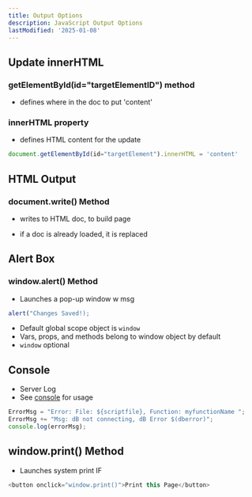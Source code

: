 ```yaml
---
title: Output Options
description: JavaScript Output Options
lastModified: '2025-01-08'
---
```


## Update innerHTML

### getElementById(id="targetElementID") method

- defines where in the doc to put 'content'

### innerHTML property

- defines HTML content for the update

```js
document.getElementById(id="targetElement").innerHTML = 'content'
```

## HTML Output

### document.write() Method

- writes to HTML doc, to build page

- if a doc is already loaded, it is replaced


## Alert Box

### window.alert() Method

- Launches a pop-up window w msg

```js
alert("Changes Saved!);
```

- Default global scope object is `window`
- Vars, props, and methods belong to window object by default
- `window` optional

## Console

- Server Log
- See [console](console.md) for usage

```js title="Example"
ErrorMsg = "Error: File: ${scriptfile}, Function: myfunctionName ";
ErrorMsg += "Msg: dB not connecting, dB Error $(dberror)";
console.log(errorMsg);
```

## window.print() Method

- Launches system print IF

```js
<button onclick="window.print()">Print this Page</button>
```
